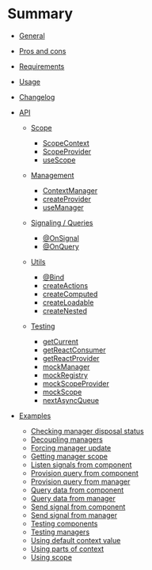 # Summary

- [General](HOME)

- [Pros and cons](benefits.md)

- [Requirements](requirements.md)

- [Usage](usage.md)

- [Changelog](changelog.md)

- [API]()
  - [Scope](api/scope/scope.md)
    - [ScopeContext](api/scope/scope_context.md)
    - [ScopeProvider](api/scope/scope_provider.md)
    - [useScope](api/scope/use_scope.md)

  - [Management]()
    - [ContextManager](api/data_management/context_manager.md)
    - [createProvider](api/data_management/create_provider.md)
    - [useManager](api/data_management/use_manager.md)

  - [Signaling / Queries]()
    - [@OnSignal](api/scope_signalling/on_signal.md)
    - [@OnQuery](api/scope_signalling/on_query.md)

  - [Utils]()
    - [@Bind](api/utils/bind.md)
    - [createActions](api/utils/create_actions.md)
    - [createComputed](api/utils/create_computed.md)
    - [createLoadable](api/utils/create_loadable.md)
    - [createNested](api/utils/create_nested.md)

  - [Testing]()
    - [getCurrent](api/testing/get_current.md)
    - [getReactConsumer](api/testing/get_react_consumer.md)
    - [getReactProvider](api/testing/get_react_provider.md)
    - [mockManager](api/testing/mock_manager.md)
    - [mockRegistry](api/testing/mock_registry.md)
    - [mockScopeProvider](api/testing/mock_scope_provider.md)
    - [mockScope](api/testing/mock_scope.md)
    - [nextAsyncQueue](api/testing/next_async_queue.md)

- [Examples](./examples.md)
  - [Checking manager disposal status](./examples/checking_disposal_status.md)
  - [Decoupling managers](./examples/decoupling_managers.md)
  - [Forcing manager update](./examples/forcing_manager_update.md)
  - [Getting manager scope](./examples/getting_manager_scope.md)
  - [Listen signals from component](./examples/listen_from_component.md)
  - [Provision query from component](./examples/accessing_scope.md)
  - [Provision query from manager](./examples/provision_from_manager.md)
  - [Query data from component](./examples/query_from_component.md)
  - [Query data from manager](./examples/query_from_manager.md)
  - [Send signal from component](./examples/signal_from_component.md)
  - [Send signal from manager](./examples/signal_from_component.md)
  - [Testing components](./examples/testing_components.md)
  - [Testing managers](./examples/testing_managers.md)
  - [Using default context value](./examples/default_context_value.md)
  - [Using parts of context](./examples/using_parts_of_context.md)
  - [Using scope](./examples/accessing_scope.md)
